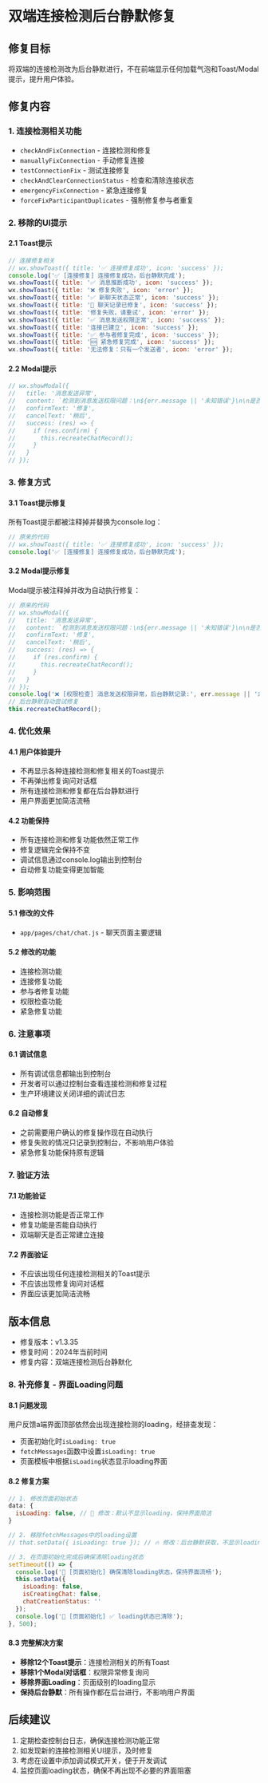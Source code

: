 # 双端连接检测后台静默修复

## 修复目标
将双端的连接检测改为后台静默进行，不在前端显示任何加载气泡和Toast/Modal提示，提升用户体验。

## 修复内容

### 1. 连接检测相关功能
- `checkAndFixConnection` - 连接检测和修复
- `manuallyFixConnection` - 手动修复连接
- `testConnectionFix` - 测试连接修复
- `checkAndClearConnectionStatus` - 检查和清除连接状态
- `emergencyFixConnection` - 紧急连接修复
- `forceFixParticipantDuplicates` - 强制修复参与者重复

### 2. 移除的UI提示

#### 2.1 Toast提示
```javascript
// 连接修复相关
// wx.showToast({ title: '✅ 连接修复成功', icon: 'success' });
console.log('✅ [连接修复] 连接修复成功，后台静默完成');
wx.showToast({ title: '✅ 消息推断成功', icon: 'success' });
wx.showToast({ title: '❌ 修复失败', icon: 'error' });
wx.showToast({ title: '✅ 新聊天状态正常', icon: 'success' });
wx.showToast({ title: '🔧 聊天记录已修复', icon: 'success' });
wx.showToast({ title: '修复失败，请重试', icon: 'error' });
wx.showToast({ title: '✅ 消息发送权限正常', icon: 'success' });
wx.showToast({ title: '连接已建立', icon: 'success' });
wx.showToast({ title: '✅ 参与者修复完成', icon: 'success' });
wx.showToast({ title: '🆘 紧急修复完成', icon: 'success' });
wx.showToast({ title: '无法修复：只有一个发送者', icon: 'error' });
```

#### 2.2 Modal提示
```javascript
// wx.showModal({
//   title: '消息发送异常',
//   content: `检测到消息发送权限问题：\n${err.message || '未知错误'}\n\n是否尝试修复？`,
//   confirmText: '修复',
//   cancelText: '稍后',
//   success: (res) => {
//     if (res.confirm) {
//       this.recreateChatRecord();
//     }
//   }
// });
```

### 3. 修复方式

#### 3.1 Toast提示修复
所有Toast提示都被注释掉并替换为console.log：

```javascript
// 原来的代码
// wx.showToast({ title: '✅ 连接修复成功', icon: 'success' });
console.log('✅ [连接修复] 连接修复成功，后台静默完成');
```

#### 3.2 Modal提示修复
Modal提示被注释掉并改为自动执行修复：

```javascript
// 原来的代码
// wx.showModal({
//   title: '消息发送异常',
//   content: `检测到消息发送权限问题：\n${err.message || '未知错误'}\n\n是否尝试修复？`,
//   confirmText: '修复',
//   cancelText: '稍后',
//   success: (res) => {
//     if (res.confirm) {
//       this.recreateChatRecord();
//     }
//   }
// });
console.log('❌ [权限检查] 消息发送权限异常，后台静默记录:', err.message || '未知错误');
// 后台静默自动尝试修复
this.recreateChatRecord();
```

### 4. 优化效果

#### 4.1 用户体验提升
- 不再显示各种连接检测和修复相关的Toast提示
- 不再弹出修复询问对话框
- 所有连接检测和修复都在后台静默进行
- 用户界面更加简洁流畅

#### 4.2 功能保持
- 所有连接检测和修复功能依然正常工作
- 修复逻辑完全保持不变
- 调试信息通过console.log输出到控制台
- 自动修复功能变得更加智能

### 5. 影响范围

#### 5.1 修改的文件
- `app/pages/chat/chat.js` - 聊天页面主要逻辑

#### 5.2 修改的功能
- 连接检测功能
- 连接修复功能
- 参与者修复功能
- 权限检查功能
- 紧急修复功能

### 6. 注意事项

#### 6.1 调试信息
- 所有调试信息都输出到控制台
- 开发者可以通过控制台查看连接检测和修复过程
- 生产环境建议关闭详细的调试日志

#### 6.2 自动修复
- 之前需要用户确认的修复操作现在自动执行
- 修复失败的情况只记录到控制台，不影响用户体验
- 紧急修复功能保持原有逻辑

### 7. 验证方法

#### 7.1 功能验证
- 连接检测功能是否正常工作
- 修复功能是否能自动执行
- 双端聊天是否正常建立连接

#### 7.2 界面验证
- 不应该出现任何连接检测相关的Toast提示
- 不应该出现修复询问对话框
- 界面应该更加简洁流畅

## 版本信息
- 修复版本：v1.3.35
- 修复时间：2024年当前时间
- 修复内容：双端连接检测后台静默化

### 8. 补充修复 - 界面Loading问题

#### 8.1 问题发现
用户反馈a端界面顶部依然会出现连接检测的loading，经排查发现：
- 页面初始化时`isLoading: true`
- `fetchMessages`函数中设置`isLoading: true`
- 页面模板中根据`isLoading`状态显示loading界面

#### 8.2 修复方案
```javascript
// 1. 修改页面初始状态
data: {
  isLoading: false, // 🔧 修改：默认不显示loading，保持界面简洁
}

// 2. 移除fetchMessages中的loading设置
// that.setData({ isLoading: true }); // 🔥 修改：后台静默获取，不显示loading界面

// 3. 在页面初始化完成后确保清除loading状态
setTimeout(() => {
  console.log('🔧 [页面初始化] 确保清除loading状态，保持界面流畅');
  this.setData({
    isLoading: false,
    isCreatingChat: false,
    chatCreationStatus: ''
  });
  console.log('🔧 [页面初始化] ✅ loading状态已清除');
}, 500);
```

#### 8.3 完整解决方案
- **移除12个Toast提示**：连接检测相关的所有Toast
- **移除1个Modal对话框**：权限异常修复询问
- **移除界面Loading**：页面级别的loading显示
- **保持后台静默**：所有操作都在后台进行，不影响用户界面

## 后续建议
1. 定期检查控制台日志，确保连接检测功能正常
2. 如发现新的连接检测相关UI提示，及时修复
3. 考虑在设置中添加调试模式开关，便于开发调试
4. 监控页面loading状态，确保不再出现不必要的界面阻塞 